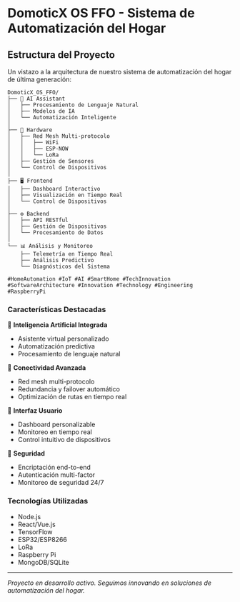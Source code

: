 # DomoticX OS FFO - Sistema de Automatización del Hogar

## Estructura del Proyecto
Un vistazo a la arquitectura de nuestro sistema de automatización del hogar de última generación:

```
DomoticX_OS_FFO/
├── 🧠 AI Assistant
│   ├── Procesamiento de Lenguaje Natural
│   ├── Modelos de IA
│   └── Automatización Inteligente
│
├── 🔧 Hardware
│   ├── Red Mesh Multi-protocolo
│   │   ├── WiFi
│   │   ├── ESP-NOW
│   │   └── LoRa
│   ├── Gestión de Sensores
│   └── Control de Dispositivos
│
├── 🖥️ Frontend
│   ├── Dashboard Interactivo
│   ├── Visualización en Tiempo Real
│   └── Control de Dispositivos
│
├── ⚙️ Backend
│   ├── API RESTful
│   ├── Gestión de Dispositivos
│   └── Procesamiento de Datos
│
└── 📊 Análisis y Monitoreo
    ├── Telemetría en Tiempo Real
    ├── Análisis Predictivo
    └── Diagnósticos del Sistema

#HomeAutomation #IoT #AI #SmartHome #TechInnovation #SoftwareArchitecture #Innovation #Technology #Engineering #RaspberryPi
```

### Características Destacadas

🔹 **Inteligencia Artificial Integrada**
- Asistente virtual personalizado
- Automatización predictiva
- Procesamiento de lenguaje natural

🔹 **Conectividad Avanzada**
- Red mesh multi-protocolo
- Redundancia y failover automático
- Optimización de rutas en tiempo real

🔹 **Interfaz Usuario**
- Dashboard personalizable
- Monitoreo en tiempo real
- Control intuitivo de dispositivos

🔹 **Seguridad**
- Encriptación end-to-end
- Autenticación multi-factor
- Monitoreo de seguridad 24/7

### Tecnologías Utilizadas
- Node.js
- React/Vue.js
- TensorFlow
- ESP32/ESP8266
- LoRa
- Raspberry Pi
- MongoDB/SQLite

---
*Proyecto en desarrollo activo. Seguimos innovando en soluciones de automatización del hogar.*